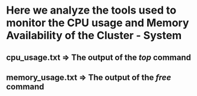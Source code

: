 # Here we analyze the tools used to monitor the CPU usage and Memory Availability of the Cluster - System
## cpu_usage.txt => The output of the *top* command 
## memory_usage.txt => The output of the *free* command 
